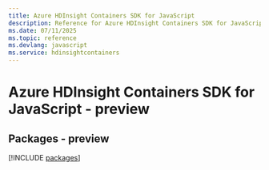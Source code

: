 ```yaml
---
title: Azure HDInsight Containers SDK for JavaScript
description: Reference for Azure HDInsight Containers SDK for JavaScript
ms.date: 07/11/2025
ms.topic: reference
ms.devlang: javascript
ms.service: hdinsightcontainers
---
```

# Azure HDInsight Containers SDK for JavaScript - preview
## Packages - preview
[!INCLUDE [packages](hdinsight-containers-index.md)]